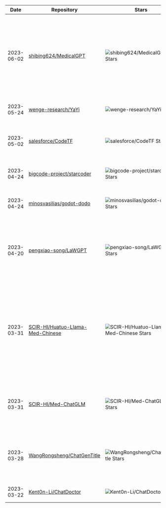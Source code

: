 | Date | Repository | Stars | tags |  Description  |
|------------|---------|-------|-------------|-------------|
| 2023-06-02 | [shibing624/MedicalGPT](https://github.com/shibing624/MedicalGPT) | ![shibing624/MedicalGPT Stars](https://img.shields.io/github/stars/shibing624/MedicalGPT.svg?label=&style=flat-square) | 🔠⛽🚕1️⃣2️⃣3️⃣🀄 | MedicalGPT: Training Your Own Medical GPT Model with ChatGPT Training Pipeline. 训练医疗大模型，实现包括二次预训练、有监督微调、奖励建模、强化学习训练。 |
| 2023-05-24 | [wenge-research/YaYi](https://github.com/wenge-research/YaYi) | ![wenge-research/YaYi Stars](https://img.shields.io/github/stars/wenge-research/YaYi.svg?label=&style=flat-square) | 🔠⛽🚕2️⃣ | 雅意大模型：为每一家企业打造大模型 |
| 2023-05-02 | [salesforce/CodeTF](https://github.com/salesforce/CodeTF) | ![salesforce/CodeTF Stars](https://img.shields.io/github/stars/salesforce/CodeTF.svg?label=&style=flat-square) | 🔠⛽🚕2️⃣ | CodeTF: One-stop Transformer Library for State-of-the-art Code LLM |
| 2023-04-24 | [bigcode-project/starcoder](https://github.com/bigcode-project/starcoder) | ![bigcode-project/starcoder Stars](https://img.shields.io/github/stars/bigcode-project/starcoder.svg?label=&style=flat-square) | 🔠⛽🚕2️⃣ | Home of StarCoder: fine-tuning & inference! |
| 2023-04-24 | [minosvasilias/godot-dodo](https://github.com/minosvasilias/godot-dodo) | ![minosvasilias/godot-dodo Stars](https://img.shields.io/github/stars/minosvasilias/godot-dodo.svg?label=&style=flat-square) | 🔠🚕2️⃣ | Finetuning large language models for GDScript generation. |
| 2023-04-20 | [pengxiao-song/LaWGPT](https://github.com/pengxiao-song/LaWGPT) | ![pengxiao-song/LaWGPT Stars](https://img.shields.io/github/stars/pengxiao-song/LaWGPT.svg?label=&style=flat-square) | 🔠⛽🚕2️⃣🀄 |  🎉 Repo for LaWGPT, Chinese-Llama tuned with Chinese Legal knowledge. 基于中文法律知识的大语言模型 |
| 2023-03-31 | [SCIR-HI/Huatuo-Llama-Med-Chinese](https://github.com/SCIR-HI/Huatuo-Llama-Med-Chinese) | ![SCIR-HI/Huatuo-Llama-Med-Chinese Stars](https://img.shields.io/github/stars/SCIR-HI/Huatuo-Llama-Med-Chinese.svg?label=&style=flat-square) | 🔠⛽🚕2️⃣🀄 | Repo for BenTsao [original name: HuaTuo (华驼)], Llama-7B tuned with Chinese medical knowledge. 本草（原名：华驼）模型仓库，基于中文医学知识的LLaMA模型指令微调 |
| 2023-03-31 | [SCIR-HI/Med-ChatGLM](https://github.com/SCIR-HI/Med-ChatGLM) | ![SCIR-HI/Med-ChatGLM Stars](https://img.shields.io/github/stars/SCIR-HI/Med-ChatGLM.svg?label=&style=flat-square) | 🔠⛽🚕2️⃣ | Repo for Chinese Medical ChatGLM 基于中文医学知识的ChatGLM指令微调 |
| 2023-03-28 | [WangRongsheng/ChatGenTitle](https://github.com/WangRongsheng/ChatGenTitle) | ![WangRongsheng/ChatGenTitle Stars](https://img.shields.io/github/stars/WangRongsheng/ChatGenTitle.svg?label=&style=flat-square) | 🔠🚕2️⃣ | 🌟 ChatGenTitle：使用百万arXiv论文信息在LLaMA模型上进行微调的论文题目生成模型 |
| 2023-03-22 | [Kent0n-Li/ChatDoctor](https://github.com/Kent0n-Li/ChatDoctor) | ![Kent0n-Li/ChatDoctor Stars](https://img.shields.io/github/stars/Kent0n-Li/ChatDoctor.svg?label=&style=flat-square) | 🔠⛽🚕2️⃣ |  |
